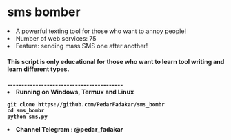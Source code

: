 # sms bomber

<li>A powerful texting tool for those who want to annoy people!</li>
<li>Number of web services: 75 </li>
<li>Feature: sending mass SMS one after another! </li>
<a href="https://t.me/pedar_fadakar" target="_blank"><source src="https://uupload.ir/view/rec_0006_sdp6.mp4/" border="0"/></a>
<h4>This script is only educational for those who want to learn tool writing and learn different types.<h4>
-----------------------------------------
<li>Running on Windows, Termux and Linux </li>

```
git clone https://github.com/PedarFadakar/sms_bombr
cd sms_bombr
python sms.py
```
<li> Channel Telegram : @pedar_fadakar</li>
